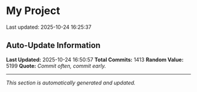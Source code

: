 # My Project


Last updated: 2025-10-24 16:25:37












































































































































































































































































































































































































































































































































































































































































































































































































































































































































































































































































































































































































































































































































































































































































































































































































































































































































































































































































## Auto-Update Information

**Last Updated:** 2025-10-24 16:50:57
**Total Commits:** 1413
**Random Value:** 5199
**Quote:** _Commit often, commit early._

---
_This section is automatically generated and updated._